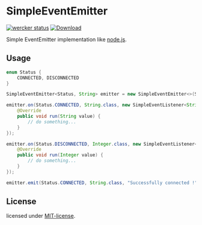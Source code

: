 # SimpleEventEmitter
[![wercker status](https://app.wercker.com/status/d139811b49537595026bd8eeb9b92694/s/master "wercker status")](https://app.wercker.com/project/bykey/d139811b49537595026bd8eeb9b92694)
[![Download](https://api.bintray.com/packages/izumin5210/maven/SimpleEventEmitter/images/download.svg)](https://bintray.com/izumin5210/maven/SimpleEventEmitter/_latestVersion)

Simple EventEmitter implementation like [node.js](//nodejs.org/api/events.html).

## Usage

```java
enum Status {
    CONNECTED, DISCONNECTED
}

SimpleEventEmitter<Status, String> emitter = new SimpleEventEmitter<>(Status.class);

emitter.on(Status.CONNECTED, String.class, new SimpleEventListener<String> {
    @Override
    public void run(String value) {
        // do something...
    }
});

emitter.on(Status.DISCONNECTED, Integer.class, new SimpleEventListener<Integer> {
    @Override
    public void run(Integer value) {
        // do something...
    }
});

emitter.emit(Status.CONNECTED, String.class, "Successfully connected !");
```

## License
licensed under [MIT-license](//izumin.mit-license.org/2015).